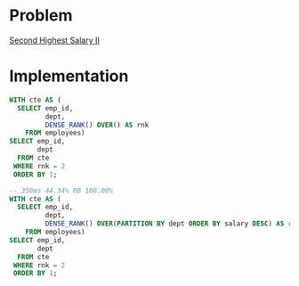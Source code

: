 # Problem

[Second Highest Salary II](https://leetcode.com/problems/second-highest-salary-ii/)

# Implementation

```sql
WITH cte AS (
  SELECT emp_id,
         dept,
         DENSE_RANK() OVER() AS rnk
    FROM employees)
SELECT emp_id,
       dept
  FROM cte
 WHERE rnk = 2
 ORDER BY 1;
```

```sql
-- 350ms 44.34% 0B 100.00%
WITH cte AS (
  SELECT emp_id,
         dept,
         DENSE_RANK() OVER(PARTITION BY dept ORDER BY salary DESC) AS rnk
    FROM employees)
SELECT emp_id,
       dept
  FROM cte
 WHERE rnk = 2
 ORDER BY 1;
```
